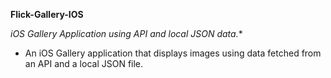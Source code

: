 **Flick-Gallery-IOS**

*iOS Gallery Application using API and local JSON data.**
- An iOS Gallery application that displays images using data fetched from an API and a local JSON file.
